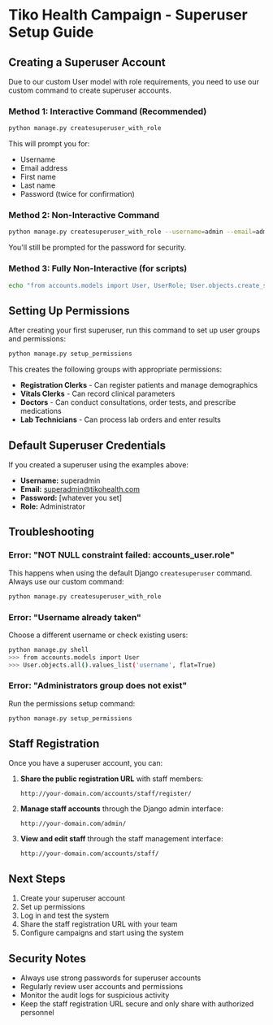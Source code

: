 # Tiko Health Campaign - Superuser Setup Guide

## Creating a Superuser Account

Due to our custom User model with role requirements, you need to use our custom command to create superuser accounts.

### Method 1: Interactive Command (Recommended)

```bash
python manage.py createsuperuser_with_role
```

This will prompt you for:
- Username
- Email address
- First name
- Last name
- Password (twice for confirmation)

### Method 2: Non-Interactive Command

```bash
python manage.py createsuperuser_with_role --username=admin --email=admin@example.com --first_name=Admin --last_name=User
```

You'll still be prompted for the password for security.

### Method 3: Fully Non-Interactive (for scripts)

```bash
echo "from accounts.models import User, UserRole; User.objects.create_superuser('admin', 'admin@example.com', 'your_password', first_name='Admin', last_name='User', role=UserRole.ADMIN)" | python manage.py shell
```

## Setting Up Permissions

After creating your first superuser, run this command to set up user groups and permissions:

```bash
python manage.py setup_permissions
```

This creates the following groups with appropriate permissions:
- **Registration Clerks** - Can register patients and manage demographics
- **Vitals Clerks** - Can record clinical parameters
- **Doctors** - Can conduct consultations, order tests, and prescribe medications
- **Lab Technicians** - Can process lab orders and enter results

## Default Superuser Credentials

If you created a superuser using the examples above:
- **Username:** superadmin
- **Email:** superadmin@tikohealth.com
- **Password:** [whatever you set]
- **Role:** Administrator

## Troubleshooting

### Error: "NOT NULL constraint failed: accounts_user.role"

This happens when using the default Django `createsuperuser` command. Always use our custom command:
```bash
python manage.py createsuperuser_with_role
```

### Error: "Username already taken"

Choose a different username or check existing users:
```bash
python manage.py shell
>>> from accounts.models import User
>>> User.objects.all().values_list('username', flat=True)
```

### Error: "Administrators group does not exist"

Run the permissions setup command:
```bash
python manage.py setup_permissions
```

## Staff Registration

Once you have a superuser account, you can:

1. **Share the public registration URL** with staff members:
   ```
   http://your-domain.com/accounts/staff/register/
   ```

2. **Manage staff accounts** through the Django admin interface:
   ```
   http://your-domain.com/admin/
   ```

3. **View and edit staff** through the staff management interface:
   ```
   http://your-domain.com/accounts/staff/
   ```

## Next Steps

1. Create your superuser account
2. Set up permissions
3. Log in and test the system
4. Share the staff registration URL with your team
5. Configure campaigns and start using the system

## Security Notes

- Always use strong passwords for superuser accounts
- Regularly review user accounts and permissions
- Monitor the audit logs for suspicious activity
- Keep the staff registration URL secure and only share with authorized personnel
